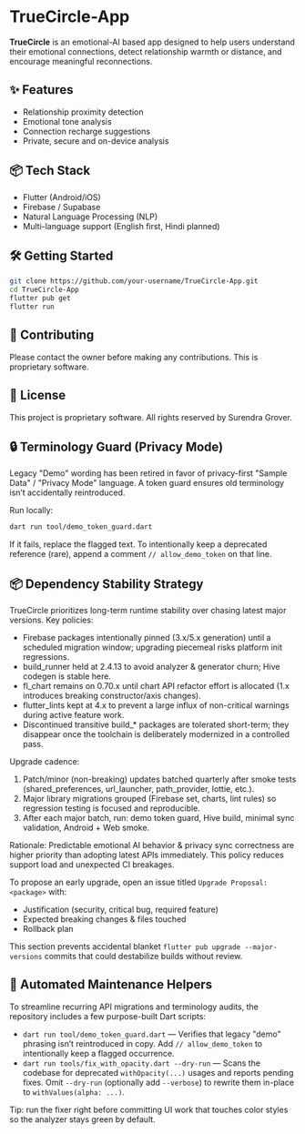 # TrueCircle-App

**TrueCircle** is an emotional-AI based app designed to help users understand their emotional connections, detect relationship warmth or distance, and encourage meaningful reconnections.

## ✨ Features
- Relationship proximity detection
- Emotional tone analysis
- Connection recharge suggestions
- Private, secure and on-device analysis

## 📦 Tech Stack
- Flutter (Android/iOS)
- Firebase / Supabase
- Natural Language Processing (NLP)
- Multi-language support (English first, Hindi planned)

## 🛠️ Getting Started
```bash
git clone https://github.com/your-username/TrueCircle-App.git
cd TrueCircle-App
flutter pub get
flutter run
```

## 🤝 Contributing
Please contact the owner before making any contributions. This is proprietary software.

## 📄 License
This project is proprietary software. All rights reserved by Surendra Grover.

## 🔒 Terminology Guard (Privacy Mode)
Legacy "Demo" wording has been retired in favor of privacy-first "Sample Data" / "Privacy Mode" language. A token guard ensures old terminology isn’t accidentally reintroduced.

Run locally:
```bash
dart run tool/demo_token_guard.dart
```

If it fails, replace the flagged text. To intentionally keep a deprecated reference (rare), append a comment `// allow_demo_token` on that line.

## 📦 Dependency Stability Strategy
TrueCircle prioritizes long-term runtime stability over chasing latest major versions. Key policies:

- Firebase packages intentionally pinned (3.x/5.x generation) until a scheduled migration window; upgrading piecemeal risks platform init regressions.
- build_runner held at 2.4.13 to avoid analyzer & generator churn; Hive codegen is stable here.
- fl_chart remains on 0.70.x until chart API refactor effort is allocated (1.x introduces breaking constructor/axis changes).
- flutter_lints kept at 4.x to prevent a large influx of non-critical warnings during active feature work.
- Discontinued transitive build_* packages are tolerated short-term; they disappear once the toolchain is deliberately modernized in a controlled pass.

Upgrade cadence:
1. Patch/minor (non-breaking) updates batched quarterly after smoke tests (shared_preferences, url_launcher, path_provider, lottie, etc.).
2. Major library migrations grouped (Firebase set, charts, lint rules) so regression testing is focused and reproducible.
3. After each major batch, run: demo token guard, Hive build, minimal sync validation, Android + Web smoke.

Rationale: Predictable emotional AI behavior & privacy sync correctness are higher priority than adopting latest APIs immediately. This policy reduces support load and unexpected CI breakages.

To propose an early upgrade, open an issue titled `Upgrade Proposal: <package>` with:
- Justification (security, critical bug, required feature)
- Expected breaking changes & files touched
- Rollback plan

This section prevents accidental blanket `flutter pub upgrade --major-versions` commits that could destabilize builds without review.

## 🧰 Automated Maintenance Helpers

To streamline recurring API migrations and terminology audits, the repository includes a few purpose-built Dart scripts:

- `dart run tool/demo_token_guard.dart` — Verifies that legacy "demo" phrasing isn’t reintroduced in copy. Add `// allow_demo_token` to intentionally keep a flagged occurrence.
- `dart run tools/fix_with_opacity.dart --dry-run` — Scans the codebase for deprecated `withOpacity(...)` usages and reports pending fixes. Omit `--dry-run` (optionally add `--verbose`) to rewrite them in-place to `withValues(alpha: ...)`.

Tip: run the fixer right before committing UI work that touches color styles so the analyzer stays green by default.


